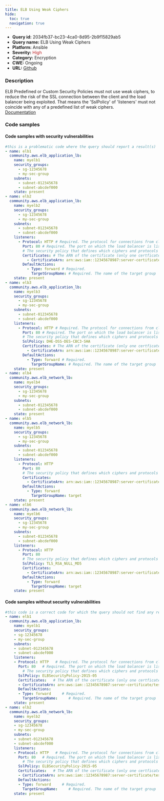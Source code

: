 ```yaml
---
title: ELB Using Weak Ciphers
hide:
  toc: true
  navigation: true
---
```


<style>
  .highlight .hll {
    background-color: #ff171742;
  }
  .md-content {
    max-width: 1100px;
    margin: 0 auto;
  }
</style>

-   **Query id:** 2034fb37-bc23-4ca0-8d95-2b9f15829ab5
-   **Query name:** ELB Using Weak Ciphers
-   **Platform:** Ansible
-   **Severity:** <span style="color:#bb2124">High</span>
-   **Category:** Encryption
-   **CWE:** Ongoing
-   **URL:** [Github](https://github.com/Checkmarx/kics/tree/master/assets/queries/ansible/aws/elb_using_weak_ciphers)

### Description
ELB Predefined or Custom Security Policies must not use weak ciphers, to reduce the risk of the SSL connection between the client and the load balancer being exploited. That means the 'SslPolicy' of 'listeners' must not coincide with any of a predefined list of weak ciphers.<br>
[Documentation](https://docs.ansible.com/ansible/latest/collections/community/aws/elb_application_lb_module.html)

### Code samples
#### Code samples with security vulnerabilities
```yaml title="Positive test num. 1 - yaml file" hl_lines="3 70 40 52 21 89"
#this is a problematic code where the query should report a result(s)
- name: elb1
  community.aws.elb_application_lb:
    name: myelb1
    security_groups:
      - sg-12345678
      - my-sec-group
    subnets:
      - subnet-012345678
      - subnet-abcdef000
    state: present
- name: elb2
  community.aws.elb_application_lb:
    name: myelb2
    security_groups:
      - sg-12345678
      - my-sec-group
    subnets:
      - subnet-012345678
      - subnet-abcdef000
    listeners:
      - Protocol: HTTP # Required. The protocol for connections from clients to the load balancer (HTTP or HTTPS) (case-sensitive).
        Port: 80 # Required. The port on which the load balancer is listening.
        # The security policy that defines which ciphers and protocols are supported. The default is the current predefined security policy.
        Certificates: # The ARN of the certificate (only one certficate ARN should be provided)
          - CertificateArn: arn:aws:iam::12345678987:server-certificate/test.domain.com
        DefaultActions:
          - Type: forward # Required.
            TargetGroupName: # Required. The name of the target group
    state: present
- name: elb3
  community.aws.elb_application_lb:
    name: myelb3
    security_groups:
      - sg-12345678
      - my-sec-group
    subnets:
      - subnet-012345678
      - subnet-abcdef000
    listeners:
      - Protocol: HTTP # Required. The protocol for connections from clients to the load balancer (HTTP or HTTPS) (case-sensitive).
        Port: 80 # Required. The port on which the load balancer is listening.
        # The security policy that defines which ciphers and protocols are supported. The default is the current predefined security policy.
        SslPolicy: DHE-DSS-DES-CBC3-SHA
        Certificates: # The ARN of the certificate (only one certficate ARN should be provided)
          - CertificateArn: arn:aws:iam::12345678987:server-certificate/test.domain.com
        DefaultActions:
          - Type: forward # Required.
            TargetGroupName: # Required. The name of the target group
    state: present
- name: elb4
  community.aws.elb_network_lb:
    name: myelb4
    security_groups:
      - sg-12345678
      - my-sec-group
    subnets:
      - subnet-012345678
      - subnet-abcdef000
    state: present
- name: elb5
  community.aws.elb_network_lb:
    name: myelb5
    security_groups:
      - sg-12345678
      - my-sec-group
    subnets:
      - subnet-012345678
      - subnet-abcdef000
    listeners:
      - Protocol: HTTP
        Port: 80
        # The security policy that defines which ciphers and protocols are supported. The default is the current predefined security policy.
        Certificates:
          - CertificateArn: arn:aws:iam::12345678987:server-certificate/test.domain.com
        DefaultActions:
          - Type: forward
            TargetGroupName: target
    state: present
- name: elb6
  community.aws.elb_network_lb:
    name: myelb6
    security_groups:
      - sg-12345678
      - my-sec-group
    subnets:
      - subnet-012345678
      - subnet-abcdef000
    listeners:
      - Protocol: HTTP
        Port: 80
        # The security policy that defines which ciphers and protocols are supported. The default is the current predefined security policy.
        SslPolicy: TLS_RSA_NULL_MD5
        Certificates:
          - CertificateArn: arn:aws:iam::12345678987:server-certificate/test.domain.com
        DefaultActions:
          - Type: forward
            TargetGroupName: target
    state: present

```


#### Code samples without security vulnerabilities
```yaml title="Negative test num. 1 - yaml file"
#this code is a correct code for which the query should not find any result
- name: elb1
  community.aws.elb_application_lb:
    name: myelb1
    security_groups:
    - sg-12345678
    - my-sec-group
    subnets:
    - subnet-012345678
    - subnet-abcdef000
    listeners:
    - Protocol: HTTP   # Required. The protocol for connections from clients to the load balancer (HTTP or HTTPS) (case-sensitive).
      Port: 80   # Required. The port on which the load balancer is listening.
        # The security policy that defines which ciphers and protocols are supported. The default is the current predefined security policy.
      SslPolicy: ELBSecurityPolicy-2015-05
      Certificates:   # The ARN of the certificate (only one certficate ARN should be provided)
      - CertificateArn: arn:aws:iam::12345678987:server-certificate/test.domain.com
      DefaultActions:
      - Type: forward     # Required.
        TargetGroupName:     # Required. The name of the target group
    state: present
- name: elb2
  community.aws.elb_network_lb:
    name: myelb2
    security_groups:
    - sg-12345678
    - my-sec-group
    subnets:
    - subnet-012345678
    - subnet-abcdef000
    listeners:
    - Protocol: HTTP   # Required. The protocol for connections from clients to the load balancer (HTTP or HTTPS) (case-sensitive).
      Port: 80   # Required. The port on which the load balancer is listening.
        # The security policy that defines which ciphers and protocols are supported. The default is the current predefined security policy.
      SslPolicy: ELBSecurityPolicy-2015-05
      Certificates:   # The ARN of the certificate (only one certficate ARN should be provided)
      - CertificateArn: arn:aws:iam::12345678987:server-certificate/test.domain.com
      DefaultActions:
      - Type: forward     # Required.
        TargetGroupName:     # Required. The name of the target group
    state: present

```
